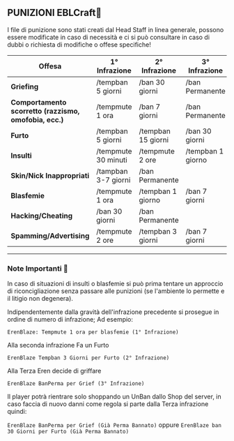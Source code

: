 ## PUNIZIONI EBLCraft📒

I file di punizione sono stati creati dal Head Staff in linea generale, possono essere modificate in caso di necessità e ci si può consultare in caso di dubbi o richiesta di modifiche o offese specifiche!


| Offesa                 | 1° Infrazione       | 2° Infrazione      | 3° Infrazione          | 4° Infrazione          | 5° Infrazione          | 6° Infrazione          |
|------------------------|---------------------|--------------------|------------------------|------------------------|------------------------|------------------------|
| **Griefing**           | /tempban 5 giorni   | /ban 30 giorni     | /ban Permanente        |                        |                        |                        |
| **Comportamento scorretto (razzismo, omofobia, ecc.)** | /tempmute 1 ora     | /ban 7 giorni      | /ban Permanente        |                        |                        |                        |
| **Furto**              | /tempban 5 giorni   | /tempban 15 giorni | /ban 30 giorni         | /ban Permanente        |                        |                        |
| **Insulti**            | /tempmute 30 minuti | /tempmute 2 ore    | /tempban 1 giorno      | /ban 7 giorni          | /ban 30 giorni         | /ban Permanente        |
| **Skin/Nick Inappropriati** | /tampban 3-7 giorni     | /ban Permanente  |                 |                        |                        |                        |
| **Blasfemie**          | /tempmute 1 ora     | /tempban 1 giorno  | /ban 7 giorni          | /ban 30 giorni         | /ban 60 giorni         | /ban Permanente        |
| **Hacking/Cheating**   | /ban 30 giorni      | /ban Permanente    |                        |                        |                        |                        |
| **Spamming/Advertising** | /tempmute 2 ore     | /tempban 3 giorni  | /ban 7 giorni          | /ban 15 giorni         | /ban 30 giorni         | /ban Permanente        |


----
### Note Importanti 📌
In caso di situazioni di insulti o blasfemie si può prima tentare un approccio di riconcigliazione senza passare alle punizioni (se l'ambiente lo permette e il litigio non degenera).


Indipendentemente dalla gravità dell'infrazione precedente si prosegue in ordine di numero di infrazione;
Ad esempio:

`ErenBlaze: Tempmute 1 ora per blasfemie (1° Infrazione)`

Alla seconda infrazione Fa un Furto

`ErenBlaze Tempban 3 Giorni per Furto (2° Infrazione)`

Alla Terza Eren decide di griffare

`ErenBlaze BanPerma per Grief (3° Infrazione)`

Il player potrà rientrare solo shoppando un UnBan dallo Shop del server, in caso faccia di nuovo danni come regola si parte dalla Terza infrazione quindi:

`ErenBlaze BanPerma per Grief (Già Perma Bannato)` oppure `ErenBlaze ban 30 Giorni per Furto (Già Perma Bannato)`
